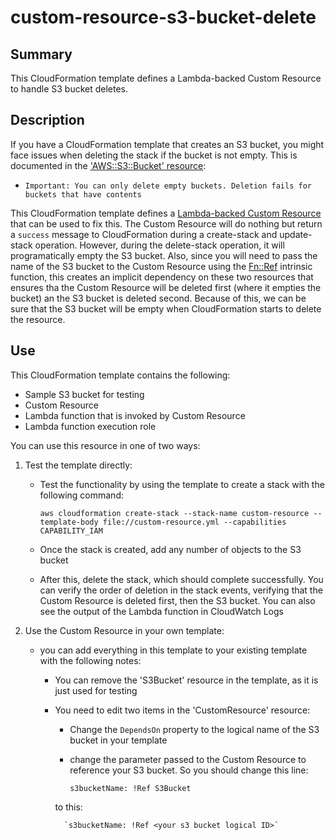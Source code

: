 # custom-resource-s3-bucket-delete

## Summary
This CloudFormation template defines a Lambda-backed Custom Resource to handle S3 bucket deletes. 

## Description

If you have a CloudFormation template that creates an S3 bucket, you might face issues when deleting the stack if the bucket is not empty.  This is documented in the ['AWS::S3::Bucket' resource](https://docs.aws.amazon.com/AWSCloudFormation/latest/UserGuide/aws-properties-s3-bucket.html):

- `Important: You can only delete empty buckets. Deletion fails for buckets that have contents`

This CloudFormation template defines a [Lambda-backed Custom Resource](https://docs.aws.amazon.com/AWSCloudFormation/latest/UserGuide/template-custom-resources-lambda.html) that can be used to fix this.  The Custom Resource will do nothing but return a `success` message to CloudFormation during a create-stack and update-stack operation.  However, during the delete-stack operation, it will programatically empty the S3 bucket.  Also, since you will need to pass the name of the S3 bucket to the Custom Resource using the [Fn::Ref](https://docs.aws.amazon.com/AWSCloudFormation/latest/UserGuide/intrinsic-function-reference-ref.html) intrinsic function, this creates an implicit dependency on these two resources that ensures tha the Custom Resource will be deleted first (where it empties the bucket) an the S3 bucket is deleted second.  Because of this, we can be sure that the S3 bucket will be empty when CloudFormation starts to delete the resource.


## Use

This CloudFormation template contains the following:

- Sample S3 bucket for testing
- Custom Resource
- Lambda function that is invoked by Custom Resource
- Lambda function execution role

You can use this resource in one of two ways:

1) Test the template directly:

    - Test the functionality by using the template to create a stack with the following command:

        `aws cloudformation create-stack --stack-name custom-resource --template-body file://custom-resource.yml --capabilities CAPABILITY_IAM`

    - Once the stack is created, add any number of objects to the S3 bucket
    - After this, delete the stack, which should complete successfully.  You can verify the order of deletion in the stack events, verifying that the Custom Resource is deleted first, then the S3 bucket.  You can also see the output of the Lambda function in CloudWatch Logs

2) Use the Custom Resource in your own template:

    - you can add everything in this template to your existing template with the following notes:

        - You can remove the 'S3Bucket' resource in the template, as it is just used for testing
        - You need to edit two items in the 'CustomResource' resource:

            - Change the `DependsOn` property to the logical name of the S3 bucket in your template
            - change the parameter passed to the Custom Resource to reference your S3 bucket.  So you should change this line:

                `s3bucketName: !Ref S3Bucket`

            to this:

                `s3bucketName: !Ref <your s3 bucket logical ID>`

